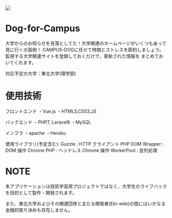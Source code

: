 <img src='https://www.tohoku.ac.jp/japanese/share/img/logo_header.png'>

# Dog-for-Campus
大学からのお知らせを見落としてた！大学関連のホームページがいくつもあって見に行くの面倒！
CAMPUS-DOGに任せて時間とストレスを節約しましょう。監視する大学関連サイトを登録しておくだけで，更新された情報を
まとめておいてくれます。

対応予定の大学：東北大学(理学部)

# 使用技術

フロントエンド
・Vue.js
・HTML5,CSS3,JS

バックエンド
・PHP7, Laravel8
・MySQL

インフラ
・apache
・Heroku

使用ライブラリ(予定含む):
Guzzle : HTTP クライアント
PHP DOM Wrapper : DOM 操作
Chrome PHP : ヘッドレス Chrome 操作
WorkerPool : 並列処理

# NOTE

<p>本アプリケーションは技術学習用プロジェクトではなく、大学生のライフハックを目的として製作・開発されます。</p>
<p>また、東北大学およびその関連団体と主たる開発者(Ebi-web)の間にはいかなる金銭的取り決めも存在しません。</p>
